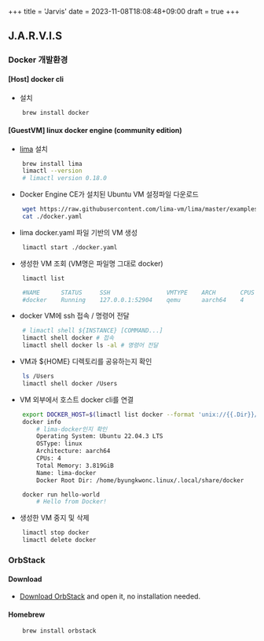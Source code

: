 +++
title = 'Jarvis'
date = 2023-11-08T18:08:48+09:00
draft = true
+++
## J.A.R.V.I.S

### Docker 개발환경

#### [Host] docker cli
* 설치    
```Bash
    brew install docker
```

#### [GuestVM] linux docker engine (community edition)
* [lima](https://github.com/lima-vm/lima) 설치
```Bash
    brew install lima
    limactl --version
    # limactl version 0.18.0
```

* Docker Engine CE가 설치된 Ubuntu VM 설정파일 다운로드
```Bash
    wget https://raw.githubusercontent.com/lima-vm/lima/master/examples/docker.yaml
    cat ./docker.yaml
```

* lima docker.yaml 파일 기반의 VM 생성
```Bash
    limactl start ./docker.yaml
```

* 생성한 VM 조회 (VM명은 파일명 그대로 docker)
```Bash
    limactl list

    #NAME      STATUS     SSH                VMTYPE    ARCH       CPUS    MEMORY    DISK      DIR
    #docker    Running    127.0.0.1:52904    qemu      aarch64    4       4GiB      100GiB    ~/.lima/docker
```

* docker VM에 ssh 접속 / 명령어 전달
```Bash
    # limactl shell ${INSTANCE} [COMMAND...]
    limactl shell docker # 접속
    limactl shell docker ls -al # 명령어 전달
```

* VM과 ${HOME} 디렉토리를 공유하는지 확인
```Bash
    ls /Users
    limactl shell docker /Users
```

* VM 외부에서 호스트 docker cli를 연결
```Bash
    export DOCKER_HOST=$(limactl list docker --format 'unix://{{.Dir}}/sock/docker.sock')
    docker info
        # lima-docker인지 확인
        Operating System: Ubuntu 22.04.3 LTS
        OSType: linux
        Architecture: aarch64
        CPUs: 4
        Total Memory: 3.819GiB
        Name: lima-docker
        Docker Root Dir: /home/byungkwonc.linux/.local/share/docker

    docker run hello-world
        # Hello from Docker!
```

* 생성한 VM 중지 및 삭제
```Bash
    limactl stop docker
    limactl delete docker
```

### OrbStack

#### Download
* [Download OrbStack](https://orbstack.dev/download) and open it, no installation needed.

#### Homebrew
```Bash
    brew install orbstack
```